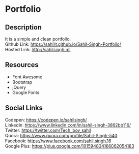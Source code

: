 # Portfolio

## Description
It is a simple and clean portfolio.<br>
Github Link: https://sahilit.github.io/Sahil-Singh-Portfolio/ <br>
Hosted Link: http://sahilsingh.ml

## Resources

- Font Awesome
- Bootstrap
- jQuery
- Google Fonts


## Social Links
Codepen: https://codepen.io/sahilsingh/ <br>
LinkedIn: https://www.linkedin.com/in/sahil-singh-3862bb116/ <br>
Twitter: https://twitter.com/Tech_boy_sahil <br>
Quora: https://www.quora.com/profile/Sahil-Singh-540 <br>
Facebook: https://www.facebook.com/sahil.singh.16 <br>
Google Plus: https://plus.google.com/101594834166062054183
